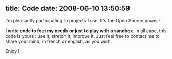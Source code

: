 title: Code
date: 2008-06-10 13:50:59
---

I'm pleasantly participating to projects I use. It's the Open Source power !

**I write code to feet my needs or just to play with a sandbox**. In all case, this code is yours : use it, stretch it, improve it. Just feel free to contact me to share your mind, in french or english, as you wish.

Enjoy !